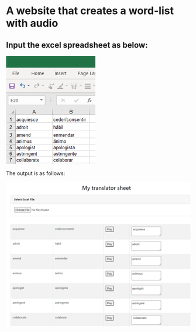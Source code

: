 # A website that creates a word-list with audio

## Input the excel spreadsheet as below:

![Project Image](https://github.com/jatolentino/Sample-web/blob/master/spreadsheet.png)

The output is as follows:

![Project Image](https://github.com/jatolentino/Sample-web/blob/master/translateme.png)

